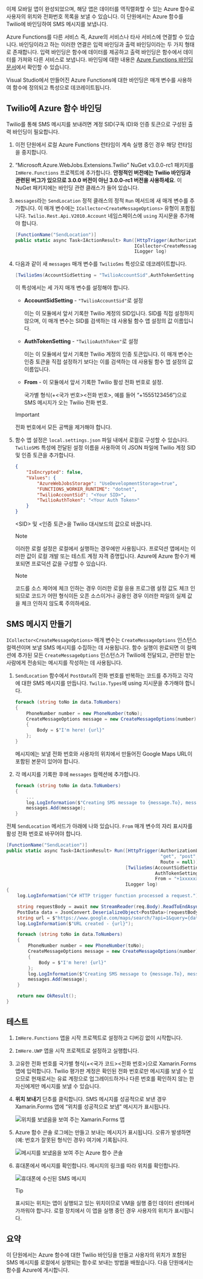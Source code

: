 이제 모바일 앱이 완성되었으며, 해당 앱은 데이터를 역직렬화할 수 있는 Azure 함수로 사용자의 위치와 전화번호 목록을 보낼 수 있습니다. 이 단원에서는 Azure 함수를 Twilio에 바인딩하여 SMS 메시지를 보냅니다.

Azure Functions를 다른 서비스 즉, Azure의 서비스나 타사 서비스에 연결할 수 있습니다. 바인딩이라고 하는 이러한 연결은 입력 바인딩과 출력 바인딩이라는 두 가지 형태로 존재합니다. 입력 바인딩은 함수에 데이터를 제공하고 출력 바인딩은 함수에서 데이터를 가져와 다른 서비스로 보냅니다. 바인딩에 대한 내용은 [Azure Functions 바인딩 문서](https://docs.microsoft.com/azure/azure-functions/functions-triggers-bindings?azure-portal=true)에서 확인할 수 있습니다.

Visual Studio에서 만들어진 Azure Functions에 대한 바인딩은 매개 변수를 사용하여 함수에 정의되고 특성으로 데코레이트됩니다.

## <a name="bind-the-azure-function-to-twilio"></a>Twilio에 Azure 함수 바인딩

Twilio를 통해 SMS 메시지를 보내려면 계정 SID(구독 ID)와 인증 토큰으로 구성된 출력 바인딩이 필요합니다.

1. 이전 단원에서 로컬 Azure Functions 런타임이 계속 실행 중인 경우 해당 런타임을 중지합니다.

1. “Microsoft.Azure.WebJobs.Extensions.Twilio” NuGet v3.0.0-rc1 패키지를 `ImHere.Functions` 프로젝트에 추가합니다. **안정적인 버전에는 Twilio 바인딩과 관련된 버그가 있으므로 3.0.0 버전이 아닌 3.0.0-rc1 버전을 사용하세요**. 이 NuGet 패키지에는 바인딩 관련 클래스가 들어 있습니다.

1. `messages`라는 `SendLocation` 정적 클래스의 정적 `Run` 메서드에 새 매개 변수를 추가합니다. 이 매개 변수에는 `ICollector<CreateMessageOptions>` 유형이 포함됩니다. `Twilio.Rest.Api.V2010.Account` 네임스페이스에 `using` 지시문을 추가해야 합니다.

    ```cs
    [FunctionName("SendLocation")]
    public static async Task<IActionResult> Run([HttpTrigger(AuthorizationLevel.Anonymous,"get", "post", Route = null)]HttpRequestMessage req,
                                                ICollector<CreateMessageOptions> messages,
                                                ILogger log)
    ```

1. 다음과 같이 새 `messages` 매개 변수를 `TwilioSms` 특성으로 데코레이트합니다. 

      ```cs
    [TwilioSms(AccountSidSetting = "TwilioAccountSid",AuthTokenSetting = "TwilioAuthToken", From = "+1xxxxxxxxx")]ICollector<CreateMessageOptions> messages,
    ```
    이 특성에서는 세 가지 매개 변수를 설정해야 합니다.

    * **AccountSidSetting** - `"TwilioAccountSid"`로 설정
  
        이는 이 모듈에서 앞서 기록한 Twilio 계정의 SID입니다. SID를 직접 설정하지 않으며, 이 매개 변수는 SID를 검색하는 데 사용될 함수 앱 설정의 값 이름입니다.

    * **AuthTokenSetting** - `"TwilioAuthToken"`로 설정

       이는 이 모듈에서 앞서 기록한 Twilio 계정의 인증 토큰입니다. 이 매개 변수는 인증 토큰을 직접 설정하기 보다는 이를 검색하는 데 사용될 함수 앱 설정의 값 이름입니다.

    * **From** - 이 모듈에서 앞서 기록한 Twilio 활성 전화 번호로 설정.

        국가별 형식(+\<국가 번호\>\<전화 번호\>, 예를 들어 “+1555123456”)으로 SMS 메시지가 오는 Twilio 전화 번호.

    > [!IMPORTANT]
    > 전화 번호에서 모든 공백을 제거해야 합니다.


1. 함수 앱 설정은 `local.settings.json` 파일 내에서 로컬로 구성할 수 있습니다. `TwilioSMS` 특성에 전달된 설정 이름을 사용하여 이 JSON 파일에 Twilio 계정 SID 및 인증 토큰을 추가합니다.

    ```json
    {
        "IsEncrypted": false,
        "Values": {
            "AzureWebJobsStorage": "UseDevelopmentStorage=true",
            "FUNCTIONS_WORKER_RUNTIME": "dotnet",
            "TwilioAccountSid": "<Your SID>",
            "TwilioAuthToken": "<Your Auth Token>"
        }
    }
    ```

    \<SID\> 및 \<인증 토큰\>을 Twilio 대시보드의 값으로 바꿉니다.

    > [!NOTE]
    > 이러한 로컬 설정은 로컬에서 실행하는 경우에만 사용됩니다. 프로덕션 앱에서는 이러한 값이 로컬 개발 또는 테스트 계정 자격 증명입니다. Azure에 Azure 함수가 배포되면 프로덕션 값을 구성할 수 있습니다.

     > [!NOTE]
    > 코드를 소스 제어에 체크 인하는 경우 이러한 로컬 응용 프로그램 설정 값도 체크 인되므로 코드가 어떤 형식이든 오픈 소스이거나 공용인 경우 이러한 파일의 실제 값을 체크 인하지 않도록 주의하세요.
    

## <a name="create-the-sms-messages"></a>SMS 메시지 만들기

`ICollector<CreateMessageOptions>` 매개 변수는 `CreateMessageOptions` 인스턴스 컬렉션이며 보낼 SMS 메시지를 수집하는 데 사용됩니다. 함수 실행이 완료되면 이 컬렉션에 추가된 모든 `CreateMessageOptions` 인스턴스가 Twilio에 전달되고, 관련된 받는 사람에게 전송되는 메시지를 작성하는 데 사용됩니다.

1. `SendLocation` 함수에서 `PostData`의 전화 번호를 반복하는 코드를 추가하고 각각에 대한 SMS 메시지를 만듭니다. `Twilio.Types`에 using 지시문을 추가해야 합니다.

    ```cs
    foreach (string toNo in data.ToNumbers)
    {
        PhoneNumber number = new PhoneNumber(toNo);
        CreateMessageOptions message = new CreateMessageOptions(number)
        {
            Body = $"I'm here! {url}"
        };
    }
    ```

    메시지에는 보낼 전화 번호와 사용자의 위치에서 만들어진 Google Maps URL이 포함된 본문이 있어야 합니다.

1. 각 메시지를 기록한 후에 `messages` 컬렉션에 추가합니다.

    ```cs
    foreach (string toNo in data.ToNumbers)
    {
        ...
        log.LogInformation($"Creating SMS message to {message.To}, message is '{message.Body}'.");
        messages.Add(message);
    }
    ```

전체 `SendLocation` 메서드가 아래에 나와 있습니다. `From` 매개 변수의 자리 표시자를 활성 전화 번호로 바꾸어야 합니다.

```cs
[FunctionName("SendLocation")]
public static async Task<IActionResult> Run([HttpTrigger(AuthorizationLevel.Anonymous,
                                                         "get", "post",
                                                         Route = null)]HttpRequest req,
                                            [TwilioSms(AccountSidSetting = "TwilioAccountSid",
                                                       AuthTokenSetting = "TwilioAuthToken",
                                                       From = "+1xxxxxxxxx")] ICollector<CreateMessageOptions> messages,
                                            ILogger log)
{
    log.LogInformation("C# HTTP trigger function processed a request.");

    string requestBody = await new StreamReader(req.Body).ReadToEndAsync();
    PostData data = JsonConvert.DeserializeObject<PostData>(requestBody);
    string url = $"https://www.google.com/maps/search/?api=1&query={data.Latitude},{data.Longitude}";
    log.LogInformation($"URL created - {url}");

    foreach (string toNo in data.ToNumbers)
    {
        PhoneNumber number = new PhoneNumber(toNo);
        CreateMessageOptions message = new CreateMessageOptions(number)
        {
            Body = $"I'm here! {url}"
        };
        log.LogInformation($"Creating SMS message to {message.To}, message is '{message.Body}'.");
        messages.Add(message);
    }

    return new OkResult();
}
```

## <a name="test-it-out"></a>테스트

1. `ImHere.Functions` 앱을 시작 프로젝트로 설정하고 디버깅 없이 시작합니다.

1. `ImHere.UWP` 앱을 시작 프로젝트로 설정하고 실행합니다.

1. 고유한 전화 번호를 국가별 형식(+\<국가 코드\>\<전화 번호\>)으로 Xamarin.Forms 앱에 입력합니다. Twilio 평가판 계정은 확인된 전화 번호로만 메시지를 보낼 수 있으므로 현재로서는 유료 계정으로 업그레이드하거나 다른 번호를 확인하지 않는 한 자신에게만 메시지를 보낼 수 있습니다.

1. **위치 보내기** 단추를 클릭합니다. SMS 메시지를 성공적으로 보낸 경우 Xamarin.Forms 앱에 “위치를 성공적으로 보냄” 메시지가 표시됩니다.

    ![위치를 보냈음을 보여 주는 Xamarin.Forms 앱](../media/7-ui-location-sent.png)

1. Azure 함수 콘솔 로그에는 만들고 보내는 메시지가 표시됩니다. 오류가 발생하면(예: 번호가 잘못된 형식인 경우) 여기에 기록됩니다.

    ![메시지를 보냈음을 보여 주는 Azure 함수 콘솔](../media/7-function-message-sent.png)

1. 휴대폰에서 메시지를 확인합니다. 메시지의 링크를 따라 위치를 확인합니다.

    ![휴대폰에 수신된 SMS 메시지](../media/7-message-received.png)

    > [!TIP]
    > 표시되는 위치는 앱이 실행되고 있는 위치이므로 VM을 실행 중인 데이터 센터에서 가까워야 합니다. 로컬 장치에서 이 앱을 실행 중인 경우 사용자의 위치가 표시됩니다.

## <a name="summary"></a>요약

이 단원에서는 Azure 함수에 대한 Twilio 바인딩을 만들고 사용자의 위치가 포함된 SMS 메시지를 로컬에서 실행되는 함수로 보내는 방법을 배웠습니다. 다음 단원에서는 함수를 Azure에 게시합니다.
